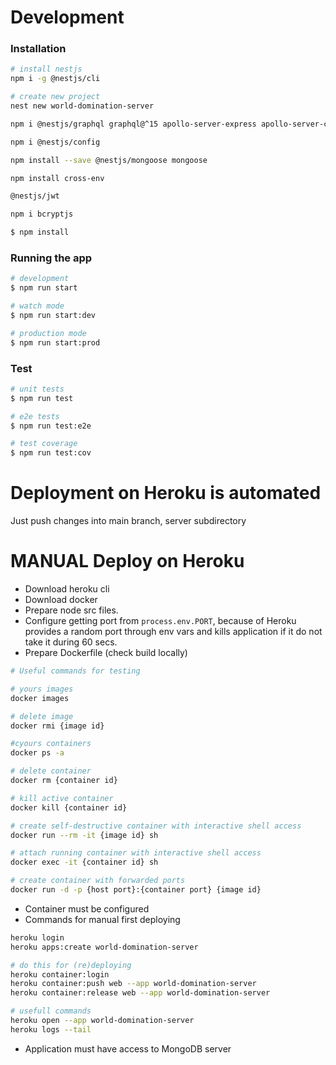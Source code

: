 # Development
### Installation

```bash
# install nestjs
npm i -g @nestjs/cli

# create new project
nest new world-domination-server

npm i @nestjs/graphql graphql@^15 apollo-server-express apollo-server-core

npm i @nestjs/config

npm install --save @nestjs/mongoose mongoose

npm install cross-env

@nestjs/jwt

npm i bcryptjs

$ npm install
```

### Running the app

```bash
# development
$ npm run start

# watch mode
$ npm run start:dev

# production mode
$ npm run start:prod
```

### Test

```bash
# unit tests
$ npm run test

# e2e tests
$ npm run test:e2e

# test coverage
$ npm run test:cov
```
# Deployment on Heroku is automated
Just push changes into main branch, server subdirectory
# MANUAL Deploy on Heroku
+ Download heroku cli
+ Download docker
+ Prepare node src files.
+ Configure getting port from ```process.env.PORT```, because of Heroku provides a random port through env vars and kills application if it do not take it during 60 secs.
+ Prepare Dockerfile (check build locally)
```sh
# Useful commands for testing

# yours images
docker images

# delete image
docker rmi {image id}

#cyours containers
docker ps -a

# delete container
docker rm {container id}

# kill active container
docker kill {container id}

# create self-destructive container with interactive shell access
docker run --rm -it {image id} sh

# attach running container with interactive shell access
docker exec -it {container id} sh

# create container with forwarded ports
docker run -d -p {host port}:{container port} {image id}

```
+ Container must be configured
+ Commands for manual first deploying
```sh
heroku login
heroku apps:create world-domination-server

# do this for (re)deploying
heroku container:login
heroku container:push web --app world-domination-server
heroku container:release web --app world-domination-server

# usefull commands
heroku open --app world-domination-server
heroku logs --tail
```
+ Application must have access to MongoDB server
